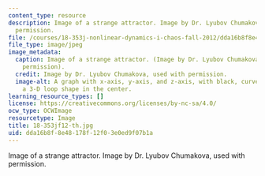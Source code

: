 ```yaml
---
content_type: resource
description: Image of a strange attractor. Image by Dr. Lyubov Chumakova, used with
  permission.
file: /courses/18-353j-nonlinear-dynamics-i-chaos-fall-2012/dda16b8f8e48178f12f03e0ed9f07b1a_18-353jf12-th.jpg
file_type: image/jpeg
image_metadata:
  caption: Image of a strange attractor. (Image by Dr. Lyubov Chumakova, used with
    permission).
  credit: Image by Dr. Lyubov Chumakova, used with permission.
  image-alt: A graph with x-axis, y-axis, and z-axis, with black, curved lines forming
    a 3-D loop shape in the center.
learning_resource_types: []
license: https://creativecommons.org/licenses/by-nc-sa/4.0/
ocw_type: OCWImage
resourcetype: Image
title: 18-353jf12-th.jpg
uid: dda16b8f-8e48-178f-12f0-3e0ed9f07b1a
---
```

Image of a strange attractor. Image by Dr. Lyubov Chumakova, used with permission.